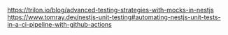 https://trilon.io/blog/advanced-testing-strategies-with-mocks-in-nestjs
https://www.tomray.dev/nestjs-unit-testing#automating-nestjs-unit-tests-in-a-ci-pipeline-with-github-actions